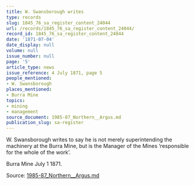 ```yaml
---
title: W. Swansborough writes
type: records
slug: 1845_76_sa_register_content_24044
url: /records/1845_76_sa_register_content_24044/
record_id: 1845_76_sa_register_content_24044
date: '1871-07-04'
date_display: null
volume: null
issue_number: null
page: '5'
article_type: news
issue_reference: 4 July 1871, page 5
people_mentioned:
- W. Swansborough
places_mentioned:
- Burra Mine
topics:
- mining
- management
source_document: 1985-87_Northern__Argus.md
publication_slug: sa-register
---
```


W. Swansborough writes to say he is not merely superintending the machinery at the Burra Mine, but is the Manager of the Mines ‘responsible for the whole of the work’.

Burra Mine July 1 1871.

Source: [1985-87_Northern__Argus.md](/downloads/markdown/1985-87_Northern__Argus.md)
